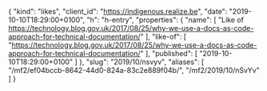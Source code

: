 {
  "kind": "likes",
  "client_id": "https://indigenous.realize.be",
  "date": "2019-10-10T18:29:00+0100",
  "h": "h-entry",
  "properties": {
    "name": [
      "Like of https://technology.blog.gov.uk/2017/08/25/why-we-use-a-docs-as-code-approach-for-technical-documentation/"
    ],
    "like-of": [
      "https://technology.blog.gov.uk/2017/08/25/why-we-use-a-docs-as-code-approach-for-technical-documentation/"
    ],
    "published": [
      "2019-10-10T18:29:00+0100"
    ]
  },
  "slug": "2019/10/nsvyv",
  "aliases": [
    "/mf2/ef04bccb-8642-44d0-824a-83c2e889f04b/",
    "/mf2/2019/10/nSvYv"
  ]
}
